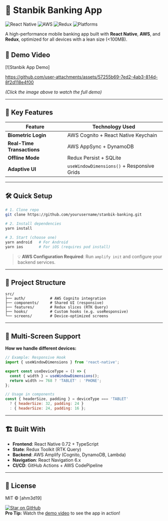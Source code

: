 
# 🏦 Stanbik Banking App  

![React Native](https://img.shields.io/badge/React_Native-20232A?style=for-the-badge&logo=react&logoColor=61DAFB)
![AWS](https://img.shields.io/badge/AWS-%23FF9900.svg?style=for-the-badge&logo=amazon-aws&logoColor=white)
![Redux](https://img.shields.io/badge/Redux-764ABC?style=for-the-badge&logo=redux&logoColor=white)
![Platforms](https://img.shields.io/badge/Platforms-iOS%20%7C%20Android-lightgrey?style=for-the-badge)

A high-performance mobile banking app built with **React Native**, **AWS**, and **Redux**, optimized for all devices with a lean size (<100MB).

## 📲 Demo Video  
[![Stanbik App Demo] 

https://github.com/user-attachments/assets/57255b69-7ed2-4ab3-814d-8f2d118e4f00


*(Click the image above to watch the full demo)*  

---

## 🚀 Key Features  
| Feature          | Technology Used |  
|------------------|----------------|  
| **Biometric Login** | AWS Cognito + React Native Keychain |  
| **Real-Time Transactions** | AWS AppSync + DynamoDB |  
| **Offline Mode** | Redux Persist + SQLite |  
| **Adaptive UI** | `useWindowDimensions()` + Responsive Grids |  

---

## 🛠️ Quick Setup  

```bash
# 1. Clone repo
git clone https://github.com/yourusername/stanbik-banking.git

# 2. Install dependencies
yarn install

# 3. Start (choose one)
yarn android   # For Android
yarn ios       # For iOS (requires pod install)
```

> 💡 **AWS Configuration Required**: Run `amplify init` and configure your backend services.

---

## 🧩 Project Structure  
```
src/
├── auth/           # AWS Cognito integration
├── components/     # Shared UI (responsive)
├── features/       # Redux slices (RTK Query)
├── hooks/          # Custom hooks (e.g. useResponsive)
└── screens/        # Device-optimized screens
```

---

## 📱 Multi-Screen Support  
**How we handle different devices:**  
```jsx
// Example: Responsive Hook
import { useWindowDimensions } from 'react-native';

export const useDeviceType = () => {
  const { width } = useWindowDimensions();
  return width >= 768 ? 'TABLET' : 'PHONE';
};

// Usage in components
const { headerSize, padding } = deviceType === 'TABLET' 
  ? { headerSize: 32, padding: 24 } 
  : { headerSize: 24, padding: 16 };
```

---

## 🏗️ Built With  
- **Frontend**: React Native 0.72 + TypeScript  
- **State**: Redux Toolkit (RTK Query)  
- **Backend**: AWS Amplify (Cognito, DynamoDB, Lambda)  
- **Navigation**: React Navigation 6.x  
- **CI/CD**: GitHub Actions + AWS CodePipeline  

---

## 📜 License  
MIT © [ahm3d19]  

[![Star on GitHub](https://img.shields.io/github/stars/ahm3d19/stanbik-banking.svg?style=social)](https://github.com/ahm3d19/stanbik-banking/stargazers)  
**Pro Tip:** Watch the [demo video](#-demo-video) to see the app in action!  
```
